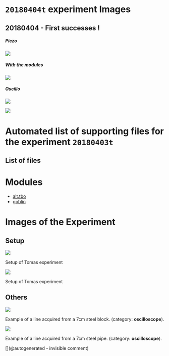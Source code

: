 # `20180404t` experiment Images

## 20180404 - First successes !

##### Piezo

![](/include/community/Tomas/20180403_181642.jpg)

##### With the modules

![](/include/community/Tomas/20180403_181645.jpg)

##### Oscillo

![](/include/community/Tomas/ADS00007.png)

![](/include/community/Tomas/ADS00008.png)




# Automated list of supporting files for the __experiment `20180403t`__

## List of files




# Modules

* [alt.tbo](/retired/alt.tbo/)
* [goblin](/goblin/)




# Images of the Experiment

## Setup

![](/include/community/Tomas/20180403_181642.jpg)

Setup of Tomas experiment

![](/include/community/Tomas/20180403_181645.jpg)

Setup of Tomas experiment

## Others

![](/include/community/Tomas/ADS00008.png)

Example of a line acquired from a 7cm steel block. (category: __oscilloscope__).

![](/include/community/Tomas/ADS00007.png)

Example of a line acquired from a 7cm steel pipe. (category: __oscilloscope__).










[](@autogenerated - invisible comment)